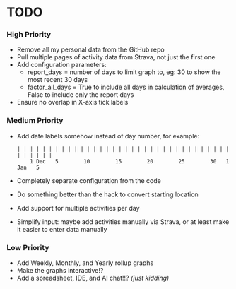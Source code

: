 # TODO

### High Priority
- Remove all my personal data from the GitHub repo
- Pull multiple pages of activity data from Strava, not just the first one
- Add configuration parameters:
  - report_days = number of days to limit graph to, eg: 30 to show the most recent 30 days
  - factor_all_days = True to include all days in calculation of averages, False to include only the report days
- Ensure no overlap in X-axis tick labels

### Medium Priority
- Add date labels somehow instead of day number, for example:

      | | | | | | | | | | | | | | | | | | | | | | | | | | | | | | | | | | | | | | | |
          1 Dec   5        10        15        20        25        30   1 Jan   5

- Completely separate configuration from the code
- Do something better than the hack to convert starting location
- Add support for multiple activities per day
- Simplify input: maybe add activities manually via Strava, or at least make it easier to enter data manually

### Low Priority
- Add Weekly, Monthly, and Yearly rollup graphs
- Make the graphs interactive!?
- Add a spreadsheet, IDE, and AI chat!!? _(just kidding)_
